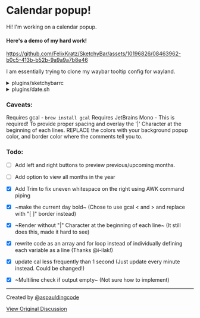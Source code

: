 # Calendar popup!
Hi! I'm working on a calendar popup.
#### Here's a demo of my hard work!

https://github.com/FelixKratz/SketchyBar/assets/10196826/08463962-b0c5-413b-b52b-9a9a9a7b8e46

I am essentially trying to clone my waybar tooltip config for wayland. 

<details>
  <summary>plugins/sketchybarrc</summary>

```
datetime=(
  background.color=$BACKGROUND          # Set this color to your background color for popups!
  label.padding_left=15
  label.padding_right=15
  background.height=19 
  background.corner_radius=10
  popup.horizontal=on               # FIXME: FIGURE OUT HOW TO MAKE CALENDAR WITHOUT THIS!
  popup.align=center
  update_freq=60                    # required for datetime clock!
  script="$PLUGIN_DIR/datetime.sh"
  popup.height=135                  # REQUIRED for popup to work properly.
  background.corner_radius=10
)
#center items
sketchybar --add item datetime center \
  --set datetime "${datetime[@]}" \
  --subscribe datetime system_woke mouse.clicked mouse.entered mouse.exited mouse.exited.global # REQUIRED events for hover popup.
```
</details>

<details>
  <summary>plugins/date.sh</summary>

```
#!/bin/bash

# I like to source my colors, to reference them automatically in a colorScheme switch. 
source "$HOME/.config/sketchybar/colors.sh"

# Calendar output with gcal. MUST INSTALL gcal! requires awk and sed. 
CALENDAR=$(gcal | awk '{printf "%-21s\n", $0}' | sed -e 's|<|\[|g' -e 's|>|\]|g') 

LINE_1="| $(echo "$CALENDAR" | sed -n '2p') |"
LINE_2="| $(echo "$CALENDAR" | sed -n '3p') |"
LINE_3="| $(echo "$CALENDAR" | sed -n '4p') |"
LINE_4="| $(echo "$CALENDAR" | sed -n '5p') |"
LINE_5="| $(echo "$CALENDAR" | sed -n '6p') |"
LINE_6="| $(echo "$CALENDAR" | sed -n '7p') |"
LINE_7="| $(echo "$CALENDAR" | sed -n '8p') |"
LINE_8="| $(echo "$CALENDAR" | sed -n '9p') |"

declare -a lines=(
  "$LINE_1"
  "$LINE_2"
  "$LINE_3"
  "$LINE_4"
  "$LINE_5"
  "$LINE_6"
  "$LINE_7"
  "$LINE_8"
)

for (( i = 0; i < ${#lines[@]}; i++ )); do
  current_line="${lines[$i]}"
  if [[ -n "${lines[$i]}" && "${lines[$i]}" =~ [^[:space:]] ]]; then #FIXME: CURRENTLY NOT WORKING!
    row=(
      icon="$current_line"
      icon.padding_left=-3                    # set to -2 to hide behind border.
      icon.font="JetBrains Mono:Regular:12.0" # Non-negotiable!
      label.font="JetBrains Mono:Bold:12.0"   # Non-negotiable! 
      padding_left=0
      padding_right=0
      width=0
      y_offset=$(( 56 - 16 * i ))
      label="|"
      label.color=$GREY                       # Set this to your popup border color. Must be 2px at least!
      label.padding_left=-175 # To overwrite the '|' character on the left of the line. Fixes graphical text issues. 
      label.drawing=on
    )
    item_name="datetime.popup.cal_$((i+1))"
    sketchybar --add item "$item_name" popup.datetime --set "$item_name" "${row[@]}"
  fi
done

sketchybar --set "$item_name" background.padding_right=185

# Function to set date and time
function set_date_and_time {
  sketchybar --set $NAME label="$(date '+%a, %b %d  %I:%M %p')"
  sketchybar --set $NAME icon=$TIME
}

set_date_and_time # call it first

# Handle mouse events
case "$SENDER" in
  "mouse.entered")
    sketchybar --set $NAME popup.drawing=on
    #echo "Mouse Hovered in $NAME icon" >> /tmp/sketchybar_debug.log
    ;;
  "mouse.exited" | "mouse.exited.global")
    sketchybar --set $NAME popup.drawing=off
    #echo "Mouse left hover of $NAME icon" >> /tmp/sketchybar_debug.log
    ;;
  "mouse.clicked")
    sketchybar --set $NAME popup.drawing=toggle
    #echo "Mouse clicked on $NAME icon" >> /tmp/sketchybar_debug.log
    ;;
esac
```
</details>

### Caveats:
Requires gcal - `brew install gcal`
Requires JetBrains Mono - This is required! To provide proper spacing and overlay the '|' Character at the beginning of each lines. 
REPLACE the colors with your background popup color, and border color where the comments tell you to. 

### Todo: 
- [ ] Add left and right buttons to preview previous/upcoming months.
- [ ] Add option to view all months in the year
- [x] Add Trim to fix uneven whitespace on the right using AWK command piping
- [x] ~make the current day bold~ (Chose to use gcal < and > and replace with "[   ]" border instead)
- [x] ~Render without "|" Character at the beginning of each line~ (It still does this, made it hard to see)
- [x] rewrite code as an array and for loop instead of individually defining each variable as a line (Thanks @i-ilak!)
- [x] update cal less frequently than 1 second (Just update every minute instead. Could be changed!)
- [x] ~Multiline check if output empty~ (Not sure how to implement)


---

Created by [@aspauldingcode](https://github.com/aspauldingcode)

[View Original Discussion](https://github.com/FelixKratz/SketchyBar/discussions/12#discussioncomment-7785678)
